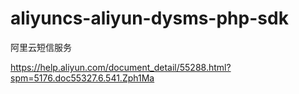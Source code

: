 # aliyuncs-aliyun-dysms-php-sdk
阿里云短信服务

https://help.aliyun.com/document_detail/55288.html?spm=5176.doc55327.6.541.Zph1Ma